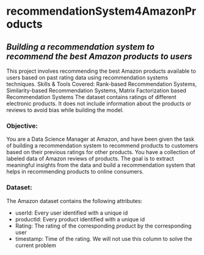 # recommendationSystem4AmazonProducts
## *Building a recommendation system to recommend the best Amazon products to users*

This project involves recommending the best Amazon products available to users based on past rating data using recommendation systems techniques.  Skills &amp; Tools Covered: Rank-based Recommendation Systems, Similarity-based Recommendation Systems, Matrix Factorization based Recommendation Systems
The dataset contains ratings of different electronic products. It does not include information about the products or reviews to avoid bias while building the model.

### Objective:
You are a Data Science Manager at Amazon, and have been given the task of building a recommendation system to recommend products to customers based on their previous ratings for other products. You have a collection of labeled data of Amazon reviews of products. The goal is to extract meaningful insights from the data and build a recommendation system that helps in recommending products to online consumers.

### Dataset:
The Amazon dataset contains the following attributes:

* userId: Every user identified with a unique id
* productId: Every product identified with a unique id
* Rating: The rating of the corresponding product by the corresponding user
* timestamp: Time of the rating. We will not use this column to solve the current problem
